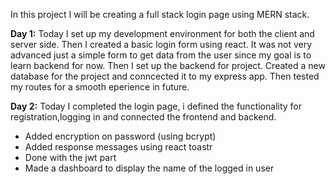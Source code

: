 In this project I will be creating a full stack login page using MERN stack.

**Day 1:** Today I set up my development environment for both the client and server side. Then I created a basic login form using react. It was not very advanced just a simple form to get data from the user since my goal is to learn backend for now. Then I set up the backend for project. Created a new database for the project and conncected it to my express app. Then tested my routes for a smooth eperience in future.


**Day 2:** Today I completed the login page, i defined the functionality for registration,logging in and connected the frontend and backend.

- Added encryption on password (using bcrypt)
- Added response messages using react toastr
- Done with the jwt part
- Made a dashboard to display the name of the logged in user